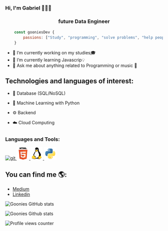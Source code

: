 ### Hi, I'm Gabriel 👋👨‍💻
<h3 align="center">future Data Engineer</h3>

```js
    const gooniesDev {
        passions: ["Study", "programming", "solve problems", "help people"];
    }
```

- 🔭  I’m currently working on my studies🎓
- 🌱  I’m currently learning Javascrip💡
- 💬  Ask me about anything related to Programming or music 🤩 

## Technologies and languages of interest:

- 💾 Database (SQL/NoSQL)

- 🤖 Machine Learning with Python

- ⚙️ Backend

- ☁️ Cloud Computing

## 
<h3 align="left">Languages and Tools:</h3>
<p align="left"> <a href="https://git-scm.com/" target="_blank"> <img src="https://www.vectorlogo.zone/logos/git-scm/git-scm-icon.svg" alt="git" width="40" height="40"/> </a> <a href="https://www.w3.org/html/" target="_blank"> <img src="https://raw.githubusercontent.com/devicons/devicon/master/icons/html5/html5-original-wordmark.svg" alt="html5" width="40" height="40"/> </a> <a href="https://www.linux.org/" target="_blank"> <img src="https://raw.githubusercontent.com/devicons/devicon/master/icons/linux/linux-original.svg" alt="linux" width="40" height="40"/> </a>  <a href="https://www.python.org" target="_blank"> <img src="https://raw.githubusercontent.com/devicons/devicon/master/icons/python/python-original.svg" alt="python" width="40" height="40"/> </a> </p>

## You can find me 🌎:

 - [Medium](https://medium.com/@gabomunozcastro)
 - [Linkedin](https://www.linkedin.com/in/goonies/)


![Goonies GitHub stats](https://github-readme-stats.vercel.app/api?username=gooniesDev&count_private=true&show_icons=true&theme=dracula)

![Goonies Github stats](https://github-readme-stats.vercel.app/api/top-langs/?username=gooniesDev&layout=compact&theme=dracula)

![Profile views counter](https://komarev.com/ghpvc/?username=gooniesDev&style=flat-square)
